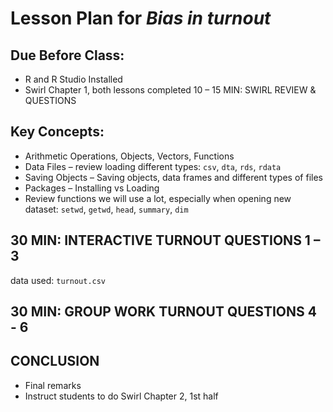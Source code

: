 # Lesson Plan for *Bias in turnout*

## Due Before Class: 

* R and R Studio Installed
* Swirl Chapter 1, both lessons completed
	10 – 15 MIN: SWIRL REVIEW & QUESTIONS
	
## Key Concepts:

 * Arithmetic Operations, Objects, Vectors, Functions
 * Data Files – review loading different types: `csv`, `dta`, `rds`, `rdata`
 * Saving Objects – Saving objects, data frames and different types of files
 * Packages – Installing vs Loading
 * Review functions we will use a lot, especially when opening new dataset: `setwd`, `getwd`, `head`, `summary`, `dim`

## 30 MIN: INTERACTIVE TURNOUT QUESTIONS 1 – 3

data used: `turnout.csv`

## 30 MIN: GROUP WORK TURNOUT QUESTIONS 4 - 6

## CONCLUSION

 * Final remarks
 * Instruct students to do Swirl Chapter 2, 1st half
 
